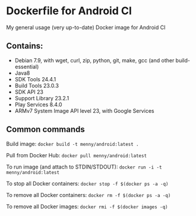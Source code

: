 # Dockerfile for Android CI
My general usage (very up-to-date) Docker image for Android CI

## Contains:

* Debian 7.9, with wget, curl, zip, python, git, make, gcc (and other build-essential)
* Java8
* SDK Tools 24.4.1
* Build Tools 23.0.3
* SDK API 23
* Support Library 23.2.1
* Play Services 8.4.0
* ARMv7 System Image API level 23, with Google Services

## Common commands
Build image: `docker build -t menny/android:latest .`

Pull from Docker Hub: `docker pull menny/android:latest`

To run image (and attach to STDIN/STDOUT): `docker run -i -t menny/android:latest` 

To stop all Docker containers: `docker stop -f $(docker ps -a -q)`

To remove all Docker containers: `docker rm -f $(docker ps -a -q)`

To remove all Docker images: `docker rmi -f $(docker images -q)`
